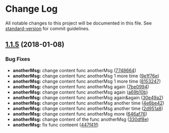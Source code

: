 # Change Log

All notable changes to this project will be documented in this file. See [standard-version](https://github.com/conventional-changelog/standard-version) for commit guidelines.

<a name="1.1.5"></a>
## [1.1.5](https://github.com/AAMLLe/SecondSemVer/compare/v1.1.4...v1.1.5) (2018-01-08)


### Bug Fixes

* **anotherMsg:** change content func anotherMsg ([7748664](https://github.com/AAMLLe/SecondSemVer/commit/7748664))
* **anotherMsg:** change content func anotherMsg 1 more time ([9e1f76e](https://github.com/AAMLLe/SecondSemVer/commit/9e1f76e))
* **anotherMsg:** change content func anotherMsg 1 more time ([8153247](https://github.com/AAMLLe/SecondSemVer/commit/8153247))
* **anotherMsg:** change content func anotherMsg again ([7be0994](https://github.com/AAMLLe/SecondSemVer/commit/7be0994))
* **anotherMsg:** change content func anotherMsg again ([a69b10b](https://github.com/AAMLLe/SecondSemVer/commit/a69b10b))
* **anotherMsg:** change content func anotherMsg again&again ([30e49a2](https://github.com/AAMLLe/SecondSemVer/commit/30e49a2))
* **anotherMsg:** change content func anotherMsg another time ([4e6be42](https://github.com/AAMLLe/SecondSemVer/commit/4e6be42))
* **anotherMsg:** change content func anotherMsg another time ([2d951a8](https://github.com/AAMLLe/SecondSemVer/commit/2d951a8))
* **anotherMsg:** change content func anotherMsg more ([646af76](https://github.com/AAMLLe/SecondSemVer/commit/646af76))
* **anotherMsg:** change content of the func anotherMsg ([330df8e](https://github.com/AAMLLe/SecondSemVer/commit/330df8e))
* **anotherMsg:** fix func conteent ([447f41f](https://github.com/AAMLLe/SecondSemVer/commit/447f41f))
